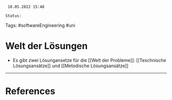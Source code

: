 	 10.05.2022 15:48
	
	Status: 
	
Tags: #softwareEngineering #uni 

# Welt der Lösungen
- Es gibt zwei Lösungansetze für die [[Welt der Probleme]]: [[Teschnische Lösungsansätze]] und [[Metodische Lösungsansätze]]














---
# References